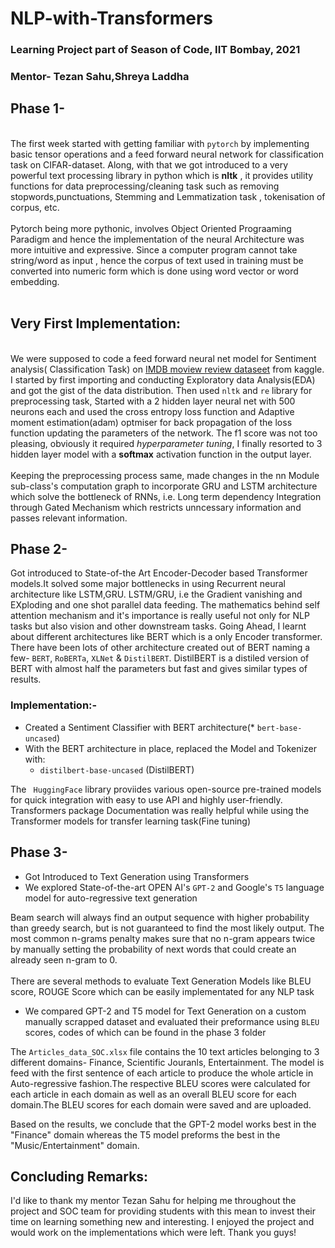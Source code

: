 # NLP-with-Transformers 
### Learning Project part of Season of Code, IIT Bombay, 2021
### Mentor- Tezan Sahu,Shreya Laddha

  ## Phase 1-
\
The first week started with getting familiar with `pytorch` by implementing basic tensor operations and a feed forward neural network for classification task on CIFAR-dataset. Along, with that we got introduced to a very powerful text processing library in python which is **nltk** , it provides utility functions for data preprocessing/cleaning task such as removing stopwords,punctuations, Stemming and Lemmatization task , tokenisation of corpus, etc.
\
<br/>
Pytorch being more pythonic, involves Object Oriented Prograaming Paradigm and hence the implementation of the neural Architecture was more intuitive and expressive. Since a computer program cannot take string/word as input , hence the corpus of text used in training must be converted into numeric form which is done using word vector or word embedding. 
\
<br/>
## Very First Implementation:
\
We were supposed to code a feed forward neural net model for Sentiment analysis( Classification Task) on [IMDB moview review dataseet](https://www.kaggle.com/lakshmi25npathi/imdb-dataset-of-50k-movie-reviews) from kaggle. I started by first importing and conducting Exploratory data Analysis(EDA) and got the gist of the data distribution. Then used `nltk` and `re` library for preprocessing task, Started with a 2 hidden layer neural net with 500 neurons each and used the cross entropy loss function and Adaptive moment estimation(adam) optmiser for back propagation of the loss function updating the parameters of the network. The f1 score was not too pleasing, obviously it required _hyperparameter tuning_, I finally resorted to 3 hidden layer model with a **softmax** activation function in the output layer. 
\
<br/>
Keeping the preprocessing process same, made changes in the nn Module sub-class's computation graph to incorporate GRU and LSTM architecture which solve the bottleneck of RNNs, i.e. Long term dependency Integration through Gated Mechanism which restricts unncessary information and passes relevant information.
<br/>
## Phase 2-
Got introduced to State-of-the Art Encoder-Decoder based Transformer models.It solved some major bottlenecks in using Recurrent neural architecture like LSTM,GRU. LSTM/GRU, i.e the Gradient vanishing and EXploding and one shot parallel data feeding. The mathematics behind self attention mechanism and it's importance is really useful not only for NLP tasks but also vision and other downstream tasks. Going Ahead, I learnt about different architectures like BERT which is a only Encoder transformer. There have been lots of other architecture created out of BERT naming a few-  `BERT`, `RoBERTa`, `XLNet` & `DistilBERT`. DistilBERT is a distiled version of BERT with almost half the parameters but fast and gives similar types of results. 

### Implementation:- 
* Created a Sentiment Classifier with BERT architecture(* `bert-base-uncased`)
* With the BERT architecture in place, replaced the Model and Tokenizer with:
  * `distilbert-base-uncased` (DistilBERT)

The ` HuggingFace` library proviides various open-source pre-trained models for quick integration with easy to use API and highly user-friendly. Transformers package Documentation was really helpful while using the Transformer models for transfer learning task(Fine tuning)

## Phase 3-

* Got Introduced to Text Generation using Transformers
* We explored State-of-the-art OPEN AI's `GPT-2` and Google's `T5` language model for auto-regressive text generation

Beam search will always find an output sequence with higher probability than greedy search, but is not guaranteed to find the most likely output. The most common n-grams penalty makes sure that no n-gram appears twice by manually setting the probability of next words that could create an already seen n-gram to $0$.
\
<br/>
There are several methods to evaluate Text Generation Models like BLEU score, ROUGE Score which can be easily implementated for any NLP task 
<br/>
* We compared GPT-2 and T5 model for Text Generation on a custom manually scrapped dataset
and evaluated their preformance using `BLEU` scores, codes of which can be found in the phase 3 folder


The `Articles_data_SOC.xlsx` file contains the 10 text articles belonging to 3 different domains- Finance, Scientific Jouranls, Entertainment. The model is feed with the first sentence of each article to produce the whole article in Auto-regressive fashion.The respective BLEU scores were
calculated for each article in each domain as well as an overall BLEU score for each domain.The BLEU scores for each domain were saved and are uploaded. 

Based on the results, we conclude that the GPT-2 model works best in the "Finance" domain whereas the T5 model preforms the
best in the "Music/Entertainment" domain.


## Concluding Remarks:

I'd like to thank my mentor Tezan Sahu for helping me throughout the project and SOC team for providing students 
with this mean to invest their time on learning something new and interesting. 
I enjoyed the project and would work on the implementations which were left.
Thank you guys!
